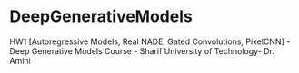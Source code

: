 # DeepGenerativeModels
HW1 [Autoregressive Models, Real NADE, Gated Convolutions, PixelCNN] - Deep Generative Models Course - Sharif University of Technology- Dr. Amini
